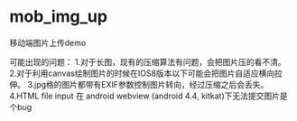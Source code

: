 # mob_img_up
移动端图片上传demo

可能出现的问题：
1.对于长图，现有的压缩算法有问题，会把图片压的看不清。
2.对于利用canvas绘制图片的时候在IOS8版本以下可能会把图片自适应横向拉伸。
3.jpg格的图片都带有EXIF参数控制图片转向，经过压缩之后会丢失。
4.HTML file input 在 android webview (android 4.4, kitkat)下无法提交图片是个bug
